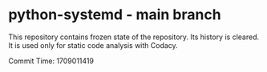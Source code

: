 # python-systemd - main branch

This repository contains frozen state of the repository.
Its history is cleared. It is used only for static code
analysis with Codacy.

Commit Time: 1709011419